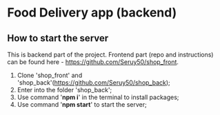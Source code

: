 # Food Delivery app (backend)

## How to start the server

This is backend part of the project. Frontend part (repo and instructions) can be found here - https://github.com/Seruy50/shop_front.

1. Clone 'shop_front' and 'shop_back'(https://github.com/Seruy50/shop_back);
2. Enter into the folder 'shop_back';
3. Use command '**npm i**' in the terminal to install packages;
4. Use command '**npm start**' to start the server;
